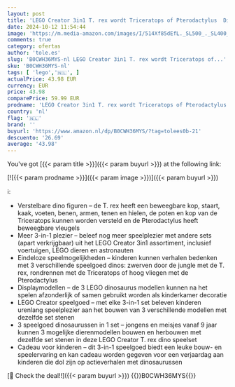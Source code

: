```yaml
---
layout: post
title: 'LEGO Creator 3in1 T. rex wordt Triceratops of Pterodactylus  Dinosaurus Speelgoed voor Kinderen  Kinderkamer Decoratie  Bouwpakket met Verstelbare Dino Figuren  Cadeau voor Jongens en Meisjes 31151'
date: 2024-10-12 11:54:44
image: 'https://m.media-amazon.com/images/I/514Xf85dEfL._SL500_._SL400_.jpg'
comments: true
category: ofertas
author: 'tole.es'
slug: 'B0CWH36MYS-nl LEGO Creator 3in1 T. rex wordt Triceratops of...'
sku: 'B0CWH36MYS-nl'
tags: [ 'lego','🇳🇱', ]
actualPrice: 43.98 EUR
currency: EUR
price: 43.98
comparePrice: 59.99 EUR
prodname: 'LEGO Creator 3in1 T. rex wordt Triceratops of Pterodactylus  Dinosaurus Speelgoed voor Kinderen  Kinderkamer Decoratie  Bouwpakket met Verstelbare Dino Figuren  Cadeau voor Jongens en Meisjes 31151'
country: 'nl'
flag: '🇳🇱'
brand: ''
buyurl: 'https://www.amazon.nl/dp/B0CWH36MYS/?tag=tolees0b-21'
descuento: '26.69'
average: '43.98'
---
```


You've got [{{< param title >}}]({{< param buyurl >}}) at the following link:

[![{{< param prodname >}}]({{< param image >}})]({{< param buyurl >}})

ℹ️:

- Verstelbare dino figuren – de T. rex heeft een beweegbare kop, staart, kaak, voeten, benen, armen, tenen en hielen, de poten en kop van de Triceratops kunnen worden versteld en de Pterodactylus heeft beweegbare vleugels
- Meer 3-in-1 plezier – beleef nog meer speelplezier met andere sets (apart verkrijgbaar) uit het LEGO Creator 3in1 assortiment, inclusief voertuigen, LEGO dieren en astronauten
- Eindeloze speelmogelijkheden – kinderen kunnen verhalen bedenken met 3 verschillende speelgoed dinos: zwerven door de jungle met de T. rex, rondrennen met de Triceratops of hoog vliegen met de Pterodactylus
- Displaymodellen – de 3 LEGO dinosaurus modellen kunnen na het spelen afzonderlijk of samen gebruikt worden als kinderkamer decoratie
- LEGO Creator speelgoed – met elke 3-in-1 set beleven kinderen urenlang speelplezier aan het bouwen van 3 verschillende modellen met dezelfde set stenen
- 3 speelgoed dinosaurussen in 1 set – jongens en meisjes vanaf 9 jaar kunnen 3 mogelijke dierenmodellen bouwen en herbouwen met dezelfde set stenen in deze LEGO Creator T. rex dino speelset
- Cadeau voor kinderen – dit 3-in-1 speelgoed biedt een leuke bouw- en speelervaring en kan cadeau worden gegeven voor een verjaardag aan kinderen die dol zijn op actieverhalen met dinosaurussen

[🛒 Check the deal!!]({{< param buyurl >}})
{{<world>}}B0CWH36MYS{{</world>}}
